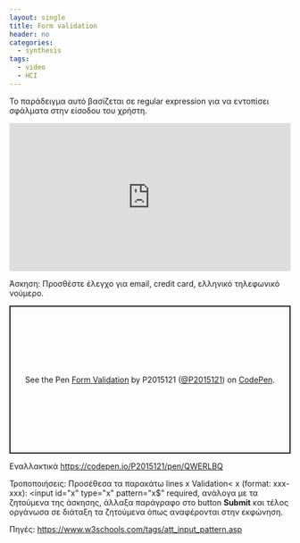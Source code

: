 ```yaml
---
layout: single
title: Form validation 
header: no
categories:
  - synthesis
tags:
  - video
  - HCI
---
```


Το παράδειγμα αυτό βασίζεται σε regular expression για να εντοπίσει σφάλματα στην είσοδου του χρήστη.

<iframe height="265" style="width: 100%;" scrolling="no" title="Form Validation" src="https://codepen.io/mibook/embed/XWdwJxX?height=265&theme-id=light&default-tab=html,result" frameborder="no" loading="lazy" allowtransparency="true" allowfullscreen="true">
  See the Pen <a href='https://codepen.io/mibook/pen/XWdwJxX'>Form Validation</a> by mibook
  (<a href='https://codepen.io/mibook'>@mibook</a>) on <a href='https://codepen.io'>CodePen</a>.
</iframe>

Άσκηση: Προσθέστε έλεγχο για email, credit card, ελληνικό τηλεφωνικό νούμερο. 

<p class="codepen" data-height="265" data-theme-id="light" data-default-tab="html,result" data-user="P2015121" data-slug-hash="QWERLBQ" style="height: 265px; box-sizing: border-box; display: flex; align-items: center; justify-content: center; border: 2px solid; margin: 1em 0; padding: 1em;" data-pen-title="Form Validation">
  <span>See the Pen <a href="https://codepen.io/P2015121/pen/QWERLBQ">
  Form Validation</a> by P2015121 (<a href="https://codepen.io/P2015121">@P2015121</a>)
  on <a href="https://codepen.io">CodePen</a>.</span>
</p>
<script async src="//static.codepen.io/assets/embed/ei.js"></script>

Εναλλακτικά https://codepen.io/P2015121/pen/QWERLBQ

Τροποποιήσεις: Προσέθεσα τα παρακάτω lines
 x Validation<
 <label for="x">x (format: xxx-xxx):
 <input id="x" type="x" pattern="x$" required, ανάλογα με τα ζητούμενα της άσκησης, άλλαξα παράγραφο στο button **Submit** και τέλος οργάνωσα σε διάταξη τα ζητούμενα όπως αναφέρονται στην εκφώνηση.

Πηγές: https://www.w3schools.com/tags/att_input_pattern.asp
